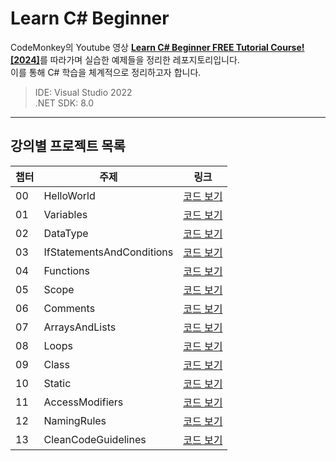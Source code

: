 # Learn C# Beginner

CodeMonkey의 Youtube 영상 [**Learn C# Beginner FREE Tutorial Course! [2024]**](https://www.youtube.com/watch?v=pReR6Z9rK-o)를 따라가며 실습한 예제들을 정리한 레포지토리입니다.  
이를 통해 C# 학습을 체계적으로 정리하고자 합니다.  

> IDE: Visual Studio 2022  
> .NET SDK: 8.0  

---

## 강의별 프로젝트 목록

| 챕터 | 주제 | 링크 |
|-------|------|------|
| 00 | HelloWorld | [코드 보기](https://github.com/junseobma/learn-csharp-beginner/blob/main/00-HelloWorld/HelloWorld/Program.cs) |
| 01 | Variables | [코드 보기](https://github.com/junseobma/learn-csharp-beginner/blob/main/01-Variables/Variables/Program.cs) |
| 02 | DataType | [코드 보기](https://github.com/junseobma/learn-csharp-beginner/blob/main/02-DataType/DataType/Program.cs) |
| 03 | IfStatementsAndConditions | [코드 보기](https://github.com/junseobma/learn-csharp-beginner/blob/main/03-IfStatementsAndConditions/IfStatementsAndConditions/Program.cs) |
| 04 | Functions | [코드 보기](https://github.com/junseobma/learn-csharp-beginner/blob/main/04-Functions/Functions/Program.cs) |
| 05 | Scope | [코드 보기](https://github.com/junseobma/learn-csharp-beginner/blob/main/05-Scope/Scope/Program.cs) |
| 06 | Comments | [코드 보기](https://github.com/junseobma/learn-csharp-beginner/blob/main/06-Comments/Comments/Program.cs) |
| 07 | ArraysAndLists | [코드 보기](https://github.com/junseobma/learn-csharp-beginner/blob/main/07-ArraysAndLists/ArraysAndLists/Program.cs) |
| 08 | Loops | [코드 보기](https://github.com/junseobma/learn-csharp-beginner/blob/main/08-Loops/Loops/Program.cs) |
| 09 | Class | [코드 보기](https://github.com/junseobma/learn-csharp-beginner/blob/main/09-Class/Class/Program.cs) |
| 10 | Static | [코드 보기](https://github.com/junseobma/learn-csharp-beginner/blob/main/10-Static/Static/Program.cs) |
| 11 | AccessModifiers | [코드 보기](https://github.com/junseobma/learn-csharp-beginner/blob/main/11-AccessModifiers/AccessModifiers/Program.cs) |
| 12 | NamingRules | [코드 보기](https://github.com/junseobma/learn-csharp-beginner/blob/main/12-NamingRules/NamingRules/Program.cs) |
| 13 | CleanCodeGuidelines | [코드 보기](https://github.com/junseobma/learn-csharp-beginner/blob/main/13-CleanCodeGuidelines/CleanCodeGuidelines/Program.cs) |
